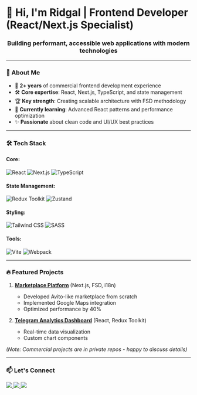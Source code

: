 # 👋 Hi, I'm Ridgal | Frontend Developer (React/Next.js Specialist)

<h3 align="center">Building performant, accessible web applications with modern technologies</h3>

---

### 🚀 About Me

- 💼 **2+ years** of commercial frontend development experience
- 🛠 **Core expertise**: React, Next.js, TypeScript, and state management
- 🏆 **Key strength**: Creating scalable architecture with FSD methodology
- 🌱 **Currently learning**: Advanced React patterns and performance optimization
- ✨ **Passionate** about clean code and UI/UX best practices

---

### 🛠 Tech Stack

#### Core:
![React](https://img.shields.io/badge/React-61DAFB?style=for-the-badge&logo=react&logoColor=white)
![Next.js](https://img.shields.io/badge/Next.js-000000?style=for-the-badge&logo=nextdotjs&logoColor=white)
![TypeScript](https://img.shields.io/badge/TypeScript-3178C6?style=for-the-badge&logo=typescript&logoColor=white)

#### State Management:
![Redux Toolkit](https://img.shields.io/badge/Redux_Toolkit-764ABC?style=for-the-badge&logo=redux&logoColor=white)
![Zustand](https://img.shields.io/badge/Zustand-000?style=for-the-badge)

#### Styling:
![Tailwind CSS](https://img.shields.io/badge/Tailwind_CSS-06B6D4?style=for-the-badge&logo=tailwindcss&logoColor=white)
![SASS](https://img.shields.io/badge/SASS-CC6699?style=for-the-badge&logo=sass&logoColor=white)

#### Tools:
![Vite](https://img.shields.io/badge/Vite-646CFF?style=for-the-badge&logo=vite&logoColor=white)
![Webpack](https://img.shields.io/badge/Webpack-8DD6F9?style=for-the-badge&logo=webpack&logoColor=black)

---

### 🔥 Featured Projects

1. **[Marketplace Platform](link)** (Next.js, FSD, i18n)  
   - Developed Avito-like marketplace from scratch
   - Implemented Google Maps integration
   - Optimized performance by 40%

2. **[Telegram Analytics Dashboard](link)** (React, Redux Toolkit)  
   - Real-time data visualization
   - Custom chart components

*(Note: Commercial projects are in private repos - happy to discuss details)*

---

### 📫 Let's Connect

<p align="left">
  <a href="mailto:planetstoun@mail.ru">
    <img src="https://img.shields.io/badge/Email-D14836?style=for-the-badge&logo=gmail&logoColor=white" />
  </a>
  <a href="https://t.me/somalinsky">
    <img src="https://img.shields.io/badge/Telegram-2CA5E0?style=for-the-badge&logo=telegram&logoColor=white" />
  </a>
  <a href="[Your LinkedIn]">
    <img src="https://img.shields.io/badge/LinkedIn-0077B5?style=for-the-badge&logo=linkedin&logoColor=white" />
  </a>
</p>



